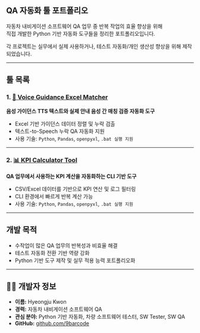 ## QA 자동화 툴 포트폴리오

자동차 내비게이션 소프트웨어 QA 업무 중 반복 작업의 효율 향상을 위해  
직접 개발한 Python 기반 자동화 도구들을 정리한 포트폴리오입니다.

각 프로젝트는 실무에서 실제 사용하거나, 테스트 자동화/개인 생산성 향상을 위해 제작되었습니다.

---

## 툴 목록

### 1. [🧾 Voice Guidance Excel Matcher](https://github.com/9barcode/Voice-Guidance-Excel-Matcher)  
**음성 가이던스 TTS 텍스트와 실제 안내 음성 간 매칭 검증 자동화 도구**  
- Excel 기반 가이던스 데이터 정렬 및 누락 검출  
- 텍스트-to-Speech 누락 QA 자동화 지원  
- 사용 기술: `Python`, `Pandas`, `openpyxl`, `.bat 실행 지원`

---

### 2. [📊 KPI Calculator Tool](https://github.com/9barcode/kpi_calculator)  
**QA 업무에서 사용하는 KPI 계산을 자동화하는 CLI 기반 도구**  
- CSV/Excel 데이터를 기반으로 KPI 연산 및 로그 필터링  
- CLI 환경에서 빠르게 반복 계산 가능  
- 사용 기술: `Python`, `Pandas`, `openpyxl`, `.bat 실행 지원`

---

## 개발 목적

- 수작업이 많은 QA 업무의 반복성과 비효율 해결
- 테스트 자동화 전환 기반 역량 강화
- Python 기반 도구 제작 및 실무 적용 능력 포트폴리오화

---

## 🙋‍♂️ 개발자 정보

- **이름:** Hyeongju Kwon
- **경력:** 자동차 내비게이션 소프트웨어 QA
- **관심 분야:** Python 기반 자동화, 차량 소프트웨어 테스터, SW Tester, SW QA 
- **GitHub:** [github.com/9barcode](https://github.com/9barcode)

